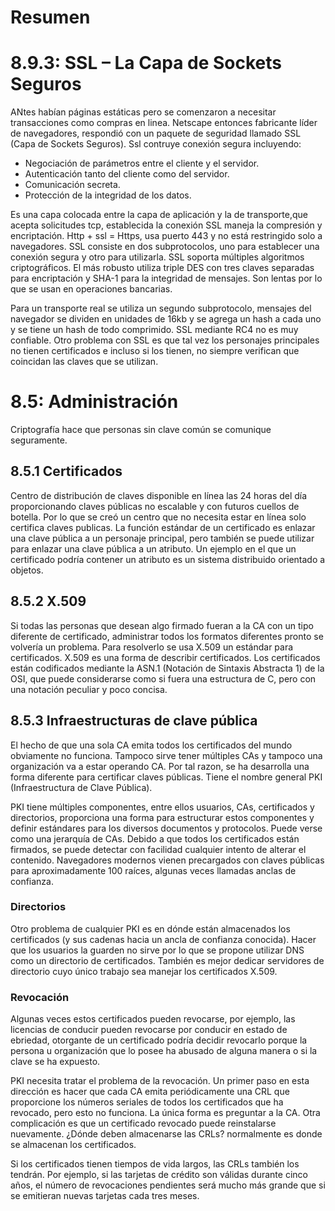 # Resumen
# 8.9.3: SSL – La Capa de Sockets Seguros
ANtes habían páginas estáticas pero se comenzaron a necesitar transacciones como compras en linea. Netscape entonces fabricante líder de navegadores, respondió con un paquete de seguridad llamado SSL (Capa de Sockets Seguros). 
Ssl contruye conexión segura incluyendo: 
- Negociación de parámetros entre el cliente y el servidor.
- Autenticación tanto del cliente como del servidor.
- Comunicación secreta.
- Protección de la integridad de los datos.

Es una capa colocada entre la capa de aplicación y la de transporte,que acepta solicitudes tcp, establecida la conexión SSL maneja la compresión y encriptación. Http + ssl = Https, usa puerto 443 y no está restringido solo a navegadores. SSL consiste en dos subprotocolos, uno para establecer una conexión segura y otro para utilizarla. SSL soporta múltiples algoritmos criptográficos. El más robusto utiliza triple DES con tres claves separadas para encriptación y SHA-1 para la integridad de mensajes. Son lentas por lo que se usan en operaciones bancarias.

Para un transporte real se utiliza un segundo subprotocolo, mensajes del navegador se dividen en unidades de 16kb y se agrega un hash a cada uno y se tiene un hash de todo comprimido. SSL mediante RC4 no es
muy confiable. Otro problema con SSL es que tal vez los personajes principales no tienen certificados e incluso si los tienen, no siempre verifican que coincidan las claves que se utilizan.

# 8.5: Administración
Criptografía hace que personas sin clave común se comunique seguramente.

## 8.5.1 Certificados
Centro de distribución de claves disponible en línea las 24 horas del día proporcionando claves públicas no escalable y con futuros cuellos de botella. Por lo que se creó un centro que no necesita estar en línea solo certifica claves publicas. La función estándar de un certificado es enlazar una clave pública a un personaje principal, pero también se puede utilizar para enlazar una clave pública a un atributo. Un ejemplo en el que un certificado podría contener un atributo es un sistema distribuido
orientado a objetos.

## 8.5.2 X.509
Si todas las personas que desean algo firmado fueran a la CA con un tipo diferente de certificado, administrar todos los formatos diferentes pronto se volvería un problema. Para resolverlo se usa X.509 un estándar para certificados. X.509 es una forma de describir certificados. Los certificados están codificados mediante la ASN.1 (Notación de Sintaxis Abstracta 1) de la OSI, que puede considerarse como si fuera una estructura de C, pero con una notación peculiar y poco concisa.

## 8.5.3 Infraestructuras de clave pública
El hecho de que una sola CA emita todos los certificados del mundo obviamente no funciona. Tampoco sirve tener múltiples CAs y tampoco una organización va a estar operando CA. Por tal razon, se ha desarrolla una forma diferente para certificar claves públicas. Tiene el nombre general PKI (Infraestructura de Clave Pública).

PKI tiene múltiples componentes, entre ellos usuarios, CAs, certificados y directorios, proporciona una forma para estructurar estos componentes y definir estándares para los diversos documentos y protocolos. Puede verse como una jerarquía de CAs. Debido a que todos los certificados están firmados, se puede
detectar con facilidad cualquier intento de alterar el contenido. Navegadores modernos vienen precargados con claves públicas para aproximadamente 100 raíces, algunas
veces llamadas anclas de confianza.

### Directorios
Otro problema de cualquier PKI es en dónde están almacenados los certificados (y sus cadenas hacia un ancla de confianza conocida).
Hacer que los usuarios la guarden no sirve por lo que se propone utilizar DNS como un directorio de certificados. También es mejor dedicar servidores de directorio cuyo único trabajo sea manejar los certificados X.509.

### Revocación
Algunas veces estos certificados pueden revocarse, por ejemplo, las licencias de conducir pueden revocarse por conducir en estado de ebriedad, otorgante de un certificado podría decidir revocarlo porque
la persona u organización que lo posee ha abusado de alguna manera o si la clave se ha expuesto.

 PKI necesita tratar el problema de la revocación. Un primer paso en esta dirección es hacer que cada CA emita periódicamente una CRL que proporcione los números seriales de todos los certificados que ha revocado, pero esto no funciona. La única forma es preguntar a la CA. Otra complicación es que un certificado revocado puede reinstalarse nuevamente. ¿Dónde deben almacenarse las CRLs? normalmente es donde se almacenan los certificados.

Si los certificados tienen tiempos de vida largos, las CRLs también los tendrán. Por ejemplo,
si las tarjetas de crédito son válidas durante cinco años, el número de revocaciones pendientes será mucho más grande que si se emitieran nuevas tarjetas cada tres meses.